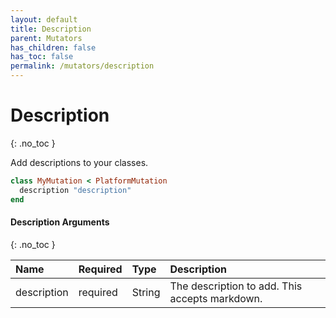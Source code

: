 ```yaml
---
layout: default
title: Description
parent: Mutators
has_children: false
has_toc: false
permalink: /mutators/description
---
```


# Description
{: .no_toc }

Add descriptions to your classes.

```ruby
class MyMutation < PlatformMutation
  description "description"
end
```

#### Description Arguments
{: .no_toc }

| Name | Required | Type | Description |
|:---|:---|:---|:---|
| description | required | String | The description to add. This accepts markdown. |